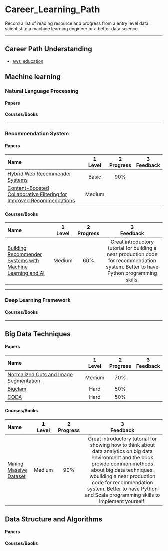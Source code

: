 # Career_Learning_Path
 Record a list of reading resource and progress from a entry level data scientist to a machine learning engineer or a better data science.

----
## Career Path Understanding
* [aws_education](https://www.awseducate.com/student/s/)


## Machine learning
### Natural Language Processing
#### Papers
#### Courses/Books
----
### Recommendation System
#### Papers
|               Name               | 1<br>Level        | 2<br> Progress         | 3<br>Feedback    |
|:-------------------------------- |:-----------------:|:----------------------:|:----------------:|
|[Hybrid Web Recommender Systems ](http://citeseerx.ist.psu.edu/viewdoc/download?doi=10.1.1.435.7538&rep=rep1&type=pdf)   | Basic  | 90%  | |
|[Content-Boosted Collaborative Filtering for Improved Recommendations](https://www.cs.utexas.edu/~ml/papers/cbcf-aaai-02.pdf)|Medium|||

#### Courses/Books
|               Name               | 1<br>Level        | 2<br> Progress         | 3<br>Feedback    |
|:-------------------------------- |:-----------------:|:----------------------:|:----------------:|
|[Building Recommender Systems with Machine Learning and AI](https://www.udemy.com/course/building-recommender-systems-with-machine-learning-and-ai/)   | Medium  | 60%  | Great introductory tutorial for building a near production code for recommendation system. Better to have Python programming skills.|

----
### Deep Learning Framework
#### Courses/Books
----

## Big Data Techniques
#### Papers
|               Name               | 1<br>Level        | 2<br> Progress         | 3<br>Feedback    |
|:-------------------------------- |:-----------------:|:----------------------:|:----------------:|
|[Normalized Cuts and Image Segmentation](https://people.eecs.berkeley.edu/~malik/papers/SM-ncut.pdf)|Medium|70%||
|[Bigclam](http://infolab.stanford.edu/~crucis/pubs/paper-nmfagm.pdf)|Hard|50%||
|[CODA](https://cs.stanford.edu/people/jure/pubs/coda-wsdm14.pdf)|Hard|50%||

#### Courses/Books
|               Name               | 1<br>Level        | 2<br> Progress         | 3<br>Feedback    |
|:-------------------------------- |:-----------------:|:----------------------:|:----------------:|
|[Mining Massive Dataset](http://www.mmds.org/)   | Medium  | 90%  | Great introductory tutorial for showing how to think about data analytics on big data environment and the book provide common methods about big data techniques. wbuilding a near production code for recommendation system. Better to have Python and Scala programming skills to implement yourself.|

## Data Structure and Algorithms
#### Papers
#### Courses/Books



